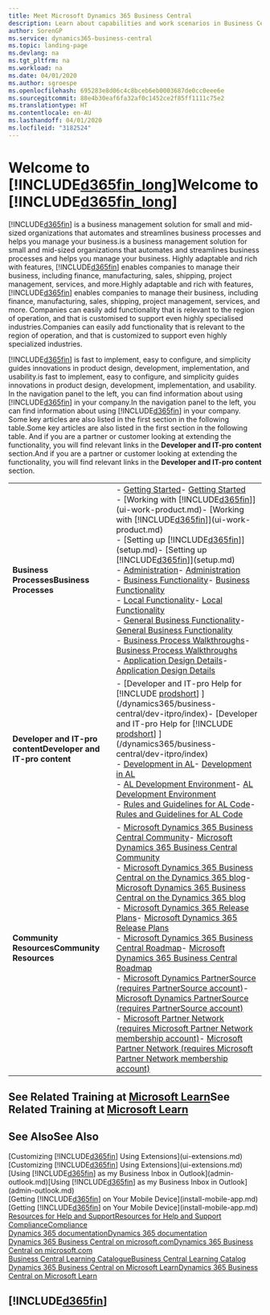 ```yaml
---
title: Meet Microsoft Dynamics 365 Business Central
description: Learn about capabilities and work scenarios in Business Central, a business management solution for small and mid-sized organisations.
author: SorenGP
ms.service: dynamics365-business-central
ms.topic: landing-page
ms.devlang: na
ms.tgt_pltfrm: na
ms.workload: na
ms.date: 04/01/2020
ms.author: sgroespe
ms.openlocfilehash: 695283e8d06c4c8bceb6eb0003687de0cc0eee6e
ms.sourcegitcommit: 88e4b30eaf6fa32af0c1452ce2f85ff1111c75e2
ms.translationtype: HT
ms.contentlocale: en-AU
ms.lasthandoff: 04/01/2020
ms.locfileid: "3182524"
---
```

# <a name="welcome-to-d365fin_long"></a><span data-ttu-id="a2a57-103">Welcome to [!INCLUDE[d365fin_long](includes/d365fin_long_md.md)]</span><span class="sxs-lookup"><span data-stu-id="a2a57-103">Welcome to [!INCLUDE[d365fin_long](includes/d365fin_long_md.md)]</span></span>
[!INCLUDE[d365fin](includes/d365fin_md.md)] <span data-ttu-id="a2a57-104">is a business management solution for small and mid-sized organizations that automates and streamlines business processes and helps you manage your business.</span><span class="sxs-lookup"><span data-stu-id="a2a57-104">is a business management solution for small and mid-sized organizations that automates and streamlines business processes and helps you manage your business.</span></span> <span data-ttu-id="a2a57-105">Highly adaptable and rich with features, [!INCLUDE[d365fin](includes/d365fin_md.md)] enables companies to manage their business, including finance, manufacturing, sales, shipping, project management, services, and more.</span><span class="sxs-lookup"><span data-stu-id="a2a57-105">Highly adaptable and rich with features, [!INCLUDE[d365fin](includes/d365fin_md.md)] enables companies to manage their business, including finance, manufacturing, sales, shipping, project management, services, and more.</span></span> <span data-ttu-id="a2a57-106">Companies can easily add functionality that is relevant to the region of operation, and that is customised to support even highly specialised industries.</span><span class="sxs-lookup"><span data-stu-id="a2a57-106">Companies can easily add functionality that is relevant to the region of operation, and that is customized to support even highly specialized industries.</span></span>

[!INCLUDE[d365fin](includes/d365fin_md.md)] <span data-ttu-id="a2a57-107">is fast to implement, easy to configure, and simplicity guides innovations in product design, development, implementation, and usability.</span><span class="sxs-lookup"><span data-stu-id="a2a57-107">is fast to implement, easy to configure, and simplicity guides innovations in product design, development, implementation, and usability.</span></span> <span data-ttu-id="a2a57-108">In the navigation panel to the left, you can find information about using [!INCLUDE[d365fin](includes/d365fin_md.md)] in your company.</span><span class="sxs-lookup"><span data-stu-id="a2a57-108">In the navigation panel to the left, you can find information about using [!INCLUDE[d365fin](includes/d365fin_md.md)] in your company.</span></span> <span data-ttu-id="a2a57-109">Some key articles are also listed in the first section in the following table.</span><span class="sxs-lookup"><span data-stu-id="a2a57-109">Some key articles are also listed in the first section in the following table.</span></span> <span data-ttu-id="a2a57-110">And if you are a partner or customer looking at extending the functionality, you will find relevant links in the **Developer and IT-pro content** section.</span><span class="sxs-lookup"><span data-stu-id="a2a57-110">And if you are a partner or customer looking at extending the functionality, you will find relevant links in the **Developer and IT-pro content** section.</span></span>  

|||  
|-|-|  
|<span data-ttu-id="a2a57-111">**Business Processes**</span><span class="sxs-lookup"><span data-stu-id="a2a57-111">**Business Processes**</span></span>|<span data-ttu-id="a2a57-112">-   [Getting Started](product-get-started.md)</span><span class="sxs-lookup"><span data-stu-id="a2a57-112">-   [Getting Started](product-get-started.md)</span></span><br /><span data-ttu-id="a2a57-113">-   [Working with [!INCLUDE[d365fin](includes/d365fin_md.md)]](ui-work-product.md)</span><span class="sxs-lookup"><span data-stu-id="a2a57-113">-   [Working with [!INCLUDE[d365fin](includes/d365fin_md.md)]](ui-work-product.md)</span></span><br /><span data-ttu-id="a2a57-114">-   [Setting up [!INCLUDE[d365fin](includes/d365fin_md.md)]](setup.md)</span><span class="sxs-lookup"><span data-stu-id="a2a57-114">-   [Setting up [!INCLUDE[d365fin](includes/d365fin_md.md)]](setup.md)</span></span><br /><span data-ttu-id="a2a57-115">-   [Administration](admin-setup-and-administration.md)</span><span class="sxs-lookup"><span data-stu-id="a2a57-115">-   [Administration](admin-setup-and-administration.md)</span></span><br /><span data-ttu-id="a2a57-116">-   [Business Functionality](across-business-functionality.md)</span><span class="sxs-lookup"><span data-stu-id="a2a57-116">-   [Business Functionality](across-business-functionality.md)</span></span><br /><span data-ttu-id="a2a57-117">-   [Local Functionality](LocalFunctionality/Austria/austria-local-functionality.md)</span><span class="sxs-lookup"><span data-stu-id="a2a57-117">-   [Local Functionality](LocalFunctionality/Austria/austria-local-functionality.md)</span></span><br /><span data-ttu-id="a2a57-118">-   [General Business Functionality](ui-across-business-areas.md)</span><span class="sxs-lookup"><span data-stu-id="a2a57-118">-   [General Business Functionality](ui-across-business-areas.md)</span></span><br /><span data-ttu-id="a2a57-119">-   [Business Process Walkthroughs](walkthrough-business-process-walkthroughs.md)</span><span class="sxs-lookup"><span data-stu-id="a2a57-119">-   [Business Process Walkthroughs](walkthrough-business-process-walkthroughs.md)</span></span><br /><span data-ttu-id="a2a57-120">-   [Application Design Details](design-details-application-design.md)</span><span class="sxs-lookup"><span data-stu-id="a2a57-120">-   [Application Design Details](design-details-application-design.md)</span></span>|  
|<span data-ttu-id="a2a57-121">**Developer and IT-pro content**</span><span class="sxs-lookup"><span data-stu-id="a2a57-121">**Developer and IT-pro content**</span></span>|<span data-ttu-id="a2a57-122">-   [Developer and IT-pro Help for [!INCLUDE [prodshort](includes/prodshort.md)] ](/dynamics365/business-central/dev-itpro/index)</span><span class="sxs-lookup"><span data-stu-id="a2a57-122">-   [Developer and IT-pro Help for [!INCLUDE [prodshort](includes/prodshort.md)] ](/dynamics365/business-central/dev-itpro/index)</span></span><br /><span data-ttu-id="a2a57-123">-   [Development in AL](/dynamics365/business-central/dev-itpro/developer/devenv-dev-overview)</span><span class="sxs-lookup"><span data-stu-id="a2a57-123">-   [Development in AL](/dynamics365/business-central/dev-itpro/developer/devenv-dev-overview)</span></span><br /><span data-ttu-id="a2a57-124">-   [AL Development Environment](/dynamics365/business-central/dev-itpro/developer/devenv-reference-overview)</span><span class="sxs-lookup"><span data-stu-id="a2a57-124">-   [AL Development Environment](/dynamics365/business-central/dev-itpro/developer/devenv-reference-overview)</span></span><br /><span data-ttu-id="a2a57-125">-   [Rules and Guidelines for AL Code](/dynamics365/business-central/dev-itpro/compliance/apptest-overview)</span><span class="sxs-lookup"><span data-stu-id="a2a57-125">-   [Rules and Guidelines for AL Code](/dynamics365/business-central/dev-itpro/compliance/apptest-overview)</span></span>|  
|<span data-ttu-id="a2a57-126">**Community Resources**</span><span class="sxs-lookup"><span data-stu-id="a2a57-126">**Community Resources**</span></span>|<span data-ttu-id="a2a57-127">-   [Microsoft Dynamics 365 Business Central Community](https://community.dynamics.com/business)</span><span class="sxs-lookup"><span data-stu-id="a2a57-127">-   [Microsoft Dynamics 365 Business Central Community](https://community.dynamics.com/business)</span></span><br /><span data-ttu-id="a2a57-128">-   [Microsoft Dynamics 365 Business Central on the Dynamics 365 blog](https://cloudblogs.microsoft.com/dynamics365/it/product/business-central/)</span><span class="sxs-lookup"><span data-stu-id="a2a57-128">-   [Microsoft Dynamics 365 Business Central on the Dynamics 365 blog](https://cloudblogs.microsoft.com/dynamics365/it/product/business-central/)</span></span><br /><span data-ttu-id="a2a57-129">-   [Microsoft Dynamics 365 Release Plans](https://go.microsoft.com/fwlink/?linkid=2047422)</span><span class="sxs-lookup"><span data-stu-id="a2a57-129">-   [Microsoft Dynamics 365 Release Plans](https://go.microsoft.com/fwlink/?linkid=2047422)</span></span><br /><span data-ttu-id="a2a57-130">-   [Microsoft Dynamics 365 Business Central Roadmap](https://dynamics.microsoft.com/roadmap/business-central/)</span><span class="sxs-lookup"><span data-stu-id="a2a57-130">-   [Microsoft Dynamics 365 Business Central Roadmap](https://dynamics.microsoft.com/roadmap/business-central/)</span></span><br /><span data-ttu-id="a2a57-131">-   [Microsoft Dynamics PartnerSource \(requires PartnerSource account\)](https://mbs.microsoft.com/partnersource)</span><span class="sxs-lookup"><span data-stu-id="a2a57-131">-   [Microsoft Dynamics PartnerSource \(requires PartnerSource account\)](https://mbs.microsoft.com/partnersource)</span></span><br /><span data-ttu-id="a2a57-132">-   [Microsoft Partner Network \(requires Microsoft Partner Network membership account\)](https://mspartner.microsoft.com/en/us/windows/index.aspx)</span><span class="sxs-lookup"><span data-stu-id="a2a57-132">-   [Microsoft Partner Network \(requires Microsoft Partner Network membership account\)](https://mspartner.microsoft.com/en/us/windows/index.aspx)</span></span>|  

## <a name="see-related-training-at-microsoft-learn"></a><span data-ttu-id="a2a57-133">See Related Training at [Microsoft Learn](/learn/browse/?products=dynamics-business-central)</span><span class="sxs-lookup"><span data-stu-id="a2a57-133">See Related Training at [Microsoft Learn](/learn/browse/?products=dynamics-business-central)</span></span>

## <a name="see-also"></a><span data-ttu-id="a2a57-134">See Also</span><span class="sxs-lookup"><span data-stu-id="a2a57-134">See Also</span></span>

<span data-ttu-id="a2a57-135">[Customizing [!INCLUDE[d365fin](includes/d365fin_md.md)] Using Extensions](ui-extensions.md)</span><span class="sxs-lookup"><span data-stu-id="a2a57-135">[Customizing [!INCLUDE[d365fin](includes/d365fin_md.md)] Using Extensions](ui-extensions.md)</span></span>  
<span data-ttu-id="a2a57-136">[Using [!INCLUDE[d365fin](includes/d365fin_md.md)] as my Business Inbox in Outlook](admin-outlook.md)</span><span class="sxs-lookup"><span data-stu-id="a2a57-136">[Using [!INCLUDE[d365fin](includes/d365fin_md.md)] as my Business Inbox in Outlook](admin-outlook.md)</span></span>  
<span data-ttu-id="a2a57-137">[Getting [!INCLUDE[d365fin](includes/d365fin_md.md)] on Your Mobile Device](install-mobile-app.md)</span><span class="sxs-lookup"><span data-stu-id="a2a57-137">[Getting [!INCLUDE[d365fin](includes/d365fin_md.md)] on Your Mobile Device](install-mobile-app.md)</span></span>  
[<span data-ttu-id="a2a57-138">Resources for Help and Support</span><span class="sxs-lookup"><span data-stu-id="a2a57-138">Resources for Help and Support</span></span>](product-help-and-support.md)  
[<span data-ttu-id="a2a57-139">Compliance</span><span class="sxs-lookup"><span data-stu-id="a2a57-139">Compliance</span></span>](compliance/compliance-overview.md)  
[<span data-ttu-id="a2a57-140">Dynamics 365 documentation</span><span class="sxs-lookup"><span data-stu-id="a2a57-140">Dynamics 365 documentation</span></span>](/dynamics365/)  
[<span data-ttu-id="a2a57-141">Dynamics 365 Business Central on microsoft.com</span><span class="sxs-lookup"><span data-stu-id="a2a57-141">Dynamics 365 Business Central on microsoft.com</span></span>](https://dynamics.microsoft.com/business-central/overview/)  
[<span data-ttu-id="a2a57-142">Business Central Learning Catalogue</span><span class="sxs-lookup"><span data-stu-id="a2a57-142">Business Central Learning Catalog</span></span>](readiness/readiness-learning-catalog.md)  
[<span data-ttu-id="a2a57-143">Dynamics 365 Business Central on Microsoft Learn</span><span class="sxs-lookup"><span data-stu-id="a2a57-143">Dynamics 365 Business Central on Microsoft Learn</span></span>](/learn/browse/?products=dynamics-business-central)  


## [!INCLUDE[d365fin](includes/free_trial_md.md)]
